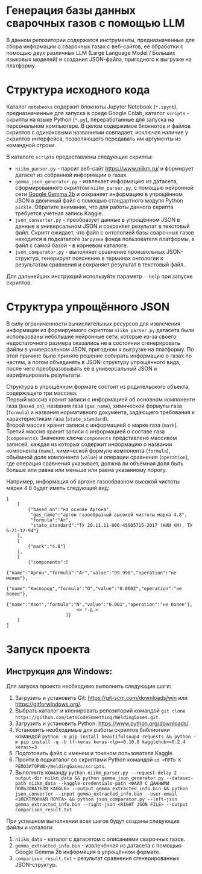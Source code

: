 # Генерация базы данных сварочных газов с помощью LLM
В данном репозитории содержатся инструменты, предназначенные для сбора информации о сварочных газах с веб-сайтов, её обработки с помощью двух различных LLM (Large Language Model / Больших языковых моделей) и создания JSON-файла, пригодного к выгрузке на платформу.

# Структура исходного кода
Каталог ``notebooks`` содержит блокноты Jupyter Notebook (``*.ipynb``), предназначенные для запуска в среде Google Colab, каталог ``scripts`` - скрипты на языке Python (``*.py``), переработанные для запуска на персональном компьютере. В целом содержимое блокнотов и файлов скриптов с одинаковыми названиями совпадает, исключая наличие у скриптов интерфейса, позволяющего передавать им аргументы из командной строки.

В каталоге ``scripts`` предоставлены следующие скрипты:
* ``niikm_parser.py`` - парсит веб-сайт <https://www.niikm.ru/> и формирует датасет из собранной информации о газах.
* ``gemma_json_generator.py`` - извлекает информацию из датасета, сформированного скриптом ``niikm_parser.py``, с помощью нейронной сети [Google Gemma 2b](https://www.kaggle.com/models/google/gemma) и сохраняет информацию в упрощённом JSON в двоичный файл с помощью стандартного модуля Python ``pickle``. Обратите внимание, что для работы данного скрипта требуется учётная запись Kaggle.
* ``json_converter.py`` - преобразует данные в упрощённом JSON в данные в универсальном JSON и сохраняет результат в текстовый файл. Скрипт ожидает, что файл с онтологией базы сварочных газов находится в подкаталоге ``Загрузки`` фонда пользователя платформы, а файл с самой базой - в корневом каталоге.
* ``json_comparator.py`` - выполняет сравнение произвольных JSON-структур, генерирует пояснение в терминах онтологии к результатам сравнения и сохраняет результат в текстовый файл.

Для дальнейших инструкций используйте параметр ``--help`` при запуске скриптов.

# Структура упрощённого JSON
В силу ограниченности вычислительных ресурсов для извлечения информации из формируемого скриптом ``niikm_parser.py`` датасета были использованы небольшие нейронные сети, которые из-за своего недостаточного размера оказались не в состоянии сгенерировать файлы в универсальном JSON, пригодном к выгрузке на платформу. По этой причине было принято решение собирать информацию о газах по частям, а потом объединять в JSON-структуру упрощённого вида, после чего преобразовывать её в универсальный JSON и верифицировать результаты.

Структура в упрощённом формате состоит из родительского объекта, содержащего три массива.\
Первый массив хранит записи с информацией об основном компоненте газа (``based_on``), названия газа (``gas_name``), химической формулы газа (``formula``) и названия нормативного документа, задающего требования к характеристикам газа (``state_standard``).\
Второй массив хранит записи с информацией о марке газа (``mark``).\
Третий массив хранит записи с информацией о составе газа (``components``). Значение ключа ``components`` представлено массивом записей, каждая из которых содержит информацию о названии компонента (``name``), химической формуле компонента (``formula``), объёмной доле компонента (``value``) и операции сравнения (``operation``), где операция сравнения указывает, должна ли объёмная доля быть больше или равна или меньше или равна указанному порогу.

Например, информация об аргоне газообразном высокой чистоты марки 4.8 будет иметь следующий вид: 
```
[
    [
        {"based_on":"на основе Аргона",
         "gas_name":"аргон газообразный высокой чистоты марка 4.8",
         "formula":"Ar",
         "state_standard":"ТУ 20.11.11-006-45905715-2017 (НИИ КМ), ТУ 6-21-12-94"}
    ], 
    [
        {"mark":"4.8"}
    ], 
    [
        {"components":[
                          {"name":"Аргон","formula":"Ar","value":"99.998","operation":"не менее"},
                          {"name":"Кислород","formula":"O","value":"0.0002","operation":"не более"},
                          {"name":"Азот","formula":"N","value":"0.001","operation":"не более"},
                          <и т.д.>
                      ]}
    ]
]
```

# Запуск проекта
## Инструкция для Windows:
Для запуска проекта необходимо выполнить следующие шаги:
1) Загрузить и установить Git: <https://git-scm.com/downloads/win> или <https://gitforwindows.org/>.
2) Выбрать каталог и клонировать репозиторий командой ``git clone https://github.com/LetsCodeSomething/WeldingGases.git``.
3) Загрузить и установить Python: <https://www.python.org/downloads/>.
4) Установить необходимые для работы скриптов библиотеки командой ``python -m pip install beautifulsoup4 requests && python -m pip install -q -U tf-keras keras-nlp==0.10.0 kagglehub>=0.2.4 keras>=3``
5) Подготовить файл с именем и токеном пользователя Kaggle.
6) Пройти в подкаталог со скриптами Python командой ``cd <ПУТЬ К РЕПОЗИТОРИЮ>/WeldingGases/scripts``.
7) Выполнить команду ``python niikm_parser.py --request-delay 2 --output-dir niikm_data && python gemma_json_generator.py --dataset-path niikm_data --kaggle-credentials-path <ФАЙЛ С ДАННЫМИ ПОЛЬЗОВАТЕЛЯ KAGGLE> --output gemma_extracted_info.bin && python json_converter --input gemma_extracted_info.bin --user-email <ЭЛЕКТРОННАЯ ПОЧТА> && python json_comparator.py --left-json gemma_extracted_info.bin --right-json <RIGHT JSON FILE> --output comparison_result.txt``

При успешном выполнении всех шагов будут созданы следующие файлы и каталоги:
1) ``niikm_data`` - каталог с датасетом с описаниями сварочных газов.
2) ``gemma_extracted_info.bin`` - извлечённая из датасета с помощью Google Gemma 2b информация в упрощённом формате.
3) ``comparison_result.txt`` - результат сравнения сгенерированных JSON-структур.